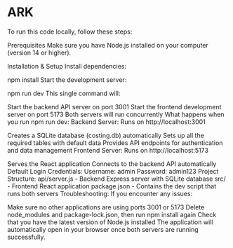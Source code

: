 # ARK
To run this code locally, follow these steps:

Prerequisites
Make sure you have Node.js installed on your computer (version 14 or higher).

Installation & Setup
Install dependencies:


npm install
Start the development server:


npm run dev
This single command will:

Start the backend API server on port 3001
Start the frontend development server on port 5173
Both servers will run concurrently
What happens when you run npm run dev:
Backend Server: Runs on http://localhost:3001

Creates a SQLite database (costing.db) automatically
Sets up all the required tables with default data
Provides API endpoints for authentication and data management
Frontend Server: Runs on http://localhost:5173

Serves the React application
Connects to the backend API automatically
Default Login Credentials:
Username: admin
Password: admin123
Project Structure:
api/server.js - Backend Express server with SQLite database
src/ - Frontend React application
package.json - Contains the dev script that runs both servers
Troubleshooting:
If you encounter any issues:

Make sure no other applications are using ports 3001 or 5173
Delete node_modules and package-lock.json, then run npm install again
Check that you have the latest version of Node.js installed
The application will automatically open in your browser once both servers are running successfully.
